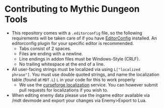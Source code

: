 # Contributing to Mythic Dungeon Tools

- This repository comes with a `.editorconfig` file, so the following requirements will be taken care of if you have [EditorConfig](https://editorconfig.org/) installed. An editorconfig plugin for your specific editor is recommended.
  - Tabs consist of 2 spaces.
  - Files are ending with a newline.
  - Line endings in addon files must be Windows-Style (CRLF).
  - No trailing whitespace at the end of a line.
- All user-facing strings must be localized via using `L["localized phrase"]`. You must use double quoted strings, and name the localization table (found at `MDT.L`) `L` in your code for this to work properly
  - We use the [curseforge localization](https://www.curseforge.com/wow/addons/mythic-dungeon-tools/localization) service. You can however submit pull requests for localizations if you wish to.
- When editing enemy data please use the ingame editor available via /mdt devmode and export your changes via Enemy>Export to Lua.

